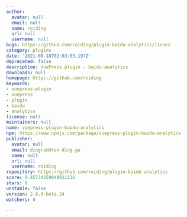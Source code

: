 ```yaml
---
author:
  avatar: null
  email: null
  name: roiding
  url: null
  username: null
bugs: https://github.com/roiding/plugin-baidu-analytics/issues
category: plugins
date: '2021-08-18T02:03:05.197Z'
deprecated: false
description: VuePress plugin - baidu-analytics
downloads: null
homepage: https://github.com/roiding
keywords:
- vuepress-plugin
- vuepress
- plugin
- baidu
- analytics
license: null
maintainers: null
name: vuepress-plugin-baidu-analytics
npm: https://www.npmjs.com/package/vuepress-plugin-baidu-analytics
publisher:
  avatar: null
  email: dingran@ran-ding.ga
  name: null
  url: null
  username: roiding
repository: https://github.com/roiding/plugin-baidu-analytics
score: 0.45734259048931136
stars: 0
unstable: false
version: 2.0.0-beta.24
watchers: 0

---
```


